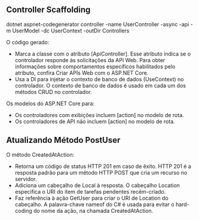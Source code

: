 ## Controller Scaffolding

dotnet aspnet-codegenerator controller -name UserController -async -api -m UserModel -dc UserContext -outDir Controllers

O código gerado:

- Marca a classe com o atributo [ApiController]. Esse atributo indica se o controlador responde às solicitações da API Web. Para obter informações sobre comportamentos específicos habilitados pelo atributo, confira Criar APIs Web com o ASP.NET Core.
- Usa a DI para injetar o contexto de banco de dados (UseContext) no controlador. O contexto de banco de dados é usado em cada um dos métodos CRUD no controlador.

Os modelos do ASP.NET Core para:

- Os controladores com exibições incluem [action] no modelo de rota.
- Os controladores de API não incluem [action] no modelo de rota.

## Atualizando Método PostUser

O método CreatedAtAction:

- Retorna um código de status HTTP 201 em caso de êxito. HTTP 201 é a resposta padrão para um método HTTP POST que cria um recurso no servidor.
- Adiciona um cabeçalho de Local à resposta. O cabeçalho Location especifica o URI do item de tarefas pendentes recém-criado.
- Faz referência à ação GetUser para criar o URI de Location do cabeçalho. A palavra-chave nameof do C# é usada para evitar o hard-coding do nome da ação, na chamada CreatedAtAction.
